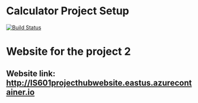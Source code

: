# Calculator Project Setup
[![Build Status](https://app.travis-ci.com/ThulasiV21/calc2.svg?branch=main)](https://app.travis-ci.com/ThulasiV21/calc2)

# Website for the project 2
## Website link: http://IS601projecthubwebsite.eastus.azurecontainer.io

